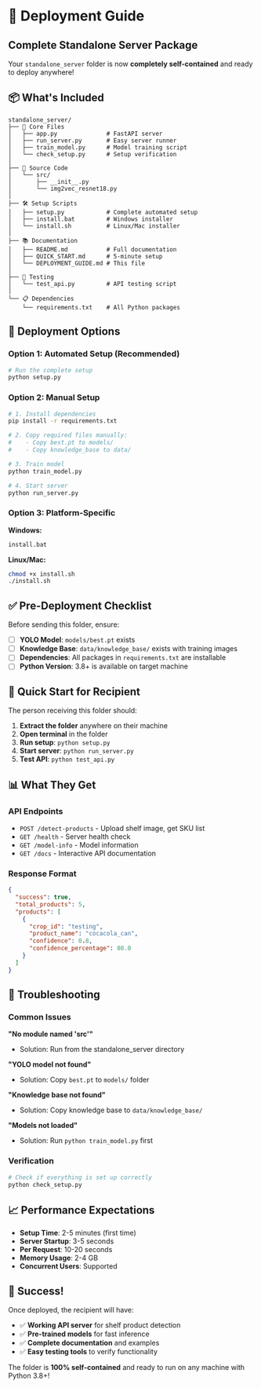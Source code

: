 # 🚀 Deployment Guide

## Complete Standalone Server Package

Your `standalone_server` folder is now **completely self-contained** and ready to deploy anywhere!

## 📦 What's Included

```
standalone_server/
├── 🐍 Core Files
│   ├── app.py              # FastAPI server
│   ├── run_server.py       # Easy server runner
│   ├── train_model.py      # Model training script
│   └── check_setup.py      # Setup verification
│
├── 📁 Source Code
│   └── src/
│       ├── __init__.py
│       └── img2vec_resnet18.py
│
├── 🛠️ Setup Scripts
│   ├── setup.py            # Complete automated setup
│   ├── install.bat         # Windows installer
│   └── install.sh          # Linux/Mac installer
│
├── 📚 Documentation
│   ├── README.md           # Full documentation
│   ├── QUICK_START.md      # 5-minute setup
│   └── DEPLOYMENT_GUIDE.md # This file
│
├── 🧪 Testing
│   └── test_api.py         # API testing script
│
└── 📋 Dependencies
    └── requirements.txt    # All Python packages
```

## 🎯 Deployment Options

### Option 1: Automated Setup (Recommended)
```bash
# Run the complete setup
python setup.py
```

### Option 2: Manual Setup
```bash
# 1. Install dependencies
pip install -r requirements.txt

# 2. Copy required files manually:
#    - Copy best.pt to models/
#    - Copy knowledge_base to data/

# 3. Train model
python train_model.py

# 4. Start server
python run_server.py
```

### Option 3: Platform-Specific
**Windows:**
```bash
install.bat
```

**Linux/Mac:**
```bash
chmod +x install.sh
./install.sh
```

## ✅ Pre-Deployment Checklist

Before sending this folder, ensure:

- [ ] **YOLO Model**: `models/best.pt` exists
- [ ] **Knowledge Base**: `data/knowledge_base/` exists with training images
- [ ] **Dependencies**: All packages in `requirements.txt` are installable
- [ ] **Python Version**: 3.8+ is available on target machine

## 🚀 Quick Start for Recipient

The person receiving this folder should:

1. **Extract the folder** anywhere on their machine
2. **Open terminal** in the folder
3. **Run setup**: `python setup.py`
4. **Start server**: `python run_server.py`
5. **Test API**: `python test_api.py`

## 📊 What They Get

### API Endpoints
- `POST /detect-products` - Upload shelf image, get SKU list
- `GET /health` - Server health check
- `GET /model-info` - Model information
- `GET /docs` - Interactive API documentation

### Response Format
```json
{
  "success": true,
  "total_products": 5,
  "products": [
    {
      "crop_id": "testing",
      "product_name": "cocacola_can", 
      "confidence": 0.8,
      "confidence_percentage": 80.0
    }
  ]
}
```

## 🔧 Troubleshooting

### Common Issues

**"No module named 'src'"**
- Solution: Run from the standalone_server directory

**"YOLO model not found"**
- Solution: Copy `best.pt` to `models/` folder

**"Knowledge base not found"**
- Solution: Copy knowledge base to `data/knowledge_base/`

**"Models not loaded"**
- Solution: Run `python train_model.py` first

### Verification
```bash
# Check if everything is set up correctly
python check_setup.py
```

## 📈 Performance Expectations

- **Setup Time**: 2-5 minutes (first time)
- **Server Startup**: 3-5 seconds
- **Per Request**: 10-20 seconds
- **Memory Usage**: 2-4 GB
- **Concurrent Users**: Supported

## 🎉 Success!

Once deployed, the recipient will have:
- ✅ **Working API server** for shelf product detection
- ✅ **Pre-trained models** for fast inference
- ✅ **Complete documentation** and examples
- ✅ **Easy testing tools** to verify functionality

The folder is **100% self-contained** and ready to run on any machine with Python 3.8+!
